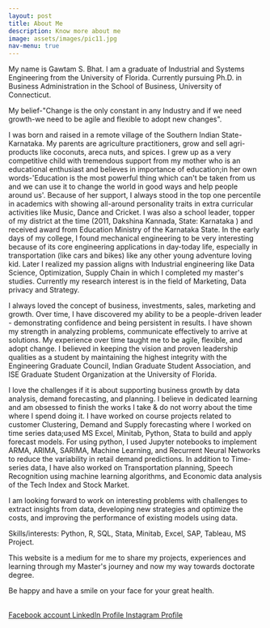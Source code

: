 ```yaml
---
layout: post
title: About Me
description: Know more about me
image: assets/images/pic11.jpg
nav-menu: true
---
```


My name is Gawtam S. Bhat. I am a graduate of Industrial and Systems Engineering from the University of Florida. Currently pursuing Ph.D. in Business Administration in the School of Business, University of Connecticut. 

My belief-"Change is the only constant in any Industry and if we need growth-we need to be agile and flexible to adopt new changes".

I was born and raised in a remote village of the Southern Indian State-Karnataka. My parents are agriculture practitioners, grow and sell agri-products like coconuts, areca nuts, and spices. I grew up as a very competitive child with tremendous support from my mother who is an educational enthusiast and believes in importance of education;in her own words-'Education is the most powerful thing which can't be taken from us and we can use it to change the world in good ways and help people around us'. Because of her support, I always stood in the top one percentile in academics with showing all-around personality traits in extra curricular activities like Music, Dance and Cricket. I was also a school leader, topper of my district at the time (2011, Dakshina Kannada, State: Karnataka )  and received award from Education Ministry of the Karnataka State. In the early days of my college, I found mechanical engineering to be very interesting because of its core engineering applications in day-today life, especially in transportation (like cars and bikes) like any other young adventure loving kid. Later I realized my passion aligns with Industrial engineering like Data Science, Optimization, Supply Chain in which I completed my master's studies. Currently my research interest is in the field of Marketing, Data privacy and Strategy.   

I always loved the concept of business, investments, sales, marketing and growth. Over time, I have discovered my ability to be a people-driven leader - demonstrating confidence and being persistent in results. I have shown my strength in analyzing problems, communicate effectively to arrive at solutions. My experience over time taught me to be agile, flexible, and adopt change. I believed in keeping the vision and proven leadership qualities as a student by maintaining the highest integrity with the Engineering Graduate Council, Indian Graduate Student Association, and ISE Graduate Student Organization at the University of Florida. 

I love the challenges if it is about supporting business growth by data analysis, demand forecasting, and planning. I believe in dedicated learning and am obsessed to finish the works I take & do not worry about the time where I spend doing it. I have worked on course projects related to customer Clustering, Demand and Supply forecasting where I worked on time series data;used MS Excel, Minitab, Python, Stata to build and apply forecast models. For using python, I used Jupyter notebooks to implement ARMA, ARIMA, SARIMA, Machine Learning, and Recurrent Neural Networks to reduce the variability in retail demand predictions. In addition to Time-series data, I have also worked on Transportation planning, Speech Recognition using machine learning algorithms, and Economic data analysis of the Tech Index and Stock Market.

I am looking forward to work on interesting problems with challenges to extract insights from data, developing new strategies and optimize the costs, and improving the performance of existing models using data. 


Skills/interests: 
Python, R, SQL, Stata, Minitab, Excel, SAP, Tableau, MS Project. 

This website is a medium for me to share my projects, experiences and learning through my Master's journey and now my way towards doctorate degree. 

Be happy and have a smile on your face for your great health.

<br>
<a href="https://www.facebook.com/bhat.rue/"> Facebook account </a> 
<a href="https://www.linkedin.com/in/gsbhat/"> LinkedIn Profile </a>
<a href="https://www.instagram.com/bhat_true/"> Instagram Profile </a>

